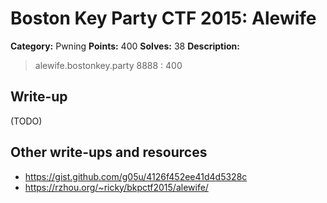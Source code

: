 # Boston Key Party CTF 2015: Alewife

**Category:** Pwning
**Points:** 400
**Solves:** 38
**Description:**

> alewife.bostonkey.party 8888 : 400

## Write-up

(TODO)

## Other write-ups and resources

* <https://gist.github.com/g05u/4126f452ee41d4d5328c>
* <https://rzhou.org/~ricky/bkpctf2015/alewife/>